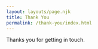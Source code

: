 ```yaml
---
layout: layouts/page.njk
title: Thank You
permalink: /thank-you/index.html
---
```

Thanks you for getting in touch.